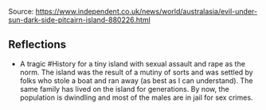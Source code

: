 Source: https://www.independent.co.uk/news/world/australasia/evil-under-sun-dark-side-pitcairn-island-880226.html

## Reflections
- A tragic #History for a tiny island with sexual assault and rape as the norm. The island was the result of a mutiny of sorts and was settled by folks who stole a boat and ran away (as best as I can understand). The same family has lived on the island for generations. By now, the population is dwindling and most of the males are in jail for sex crimes. 